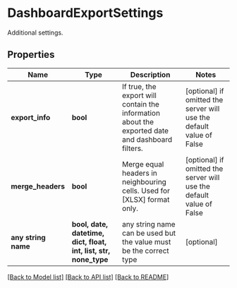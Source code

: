 # DashboardExportSettings

Additional settings.

## Properties
Name | Type | Description | Notes
------------ | ------------- | ------------- | -------------
**export_info** | **bool** | If true, the export will contain the information about the exported date and dashboard filters. | [optional]  if omitted the server will use the default value of False
**merge_headers** | **bool** | Merge equal headers in neighbouring cells. Used for [XLSX] format only. | [optional]  if omitted the server will use the default value of False
**any string name** | **bool, date, datetime, dict, float, int, list, str, none_type** | any string name can be used but the value must be the correct type | [optional]

[[Back to Model list]](../README.md#documentation-for-models) [[Back to API list]](../README.md#documentation-for-api-endpoints) [[Back to README]](../README.md)


